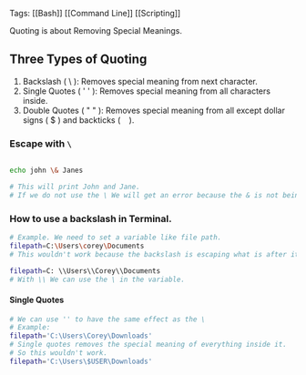 Tags: [[Bash]] [[Command Line]] [[Scripting]]

Quoting is about Removing Special Meanings. 

## Three Types of Quoting

1. Backslash ( \ ):  Removes special meaning from next character. 
2. Single Quotes ( ' ' ): Removes special meaning from all characters inside. 
3. Double Quotes ( " " ): Removes special meaning from all except dollar signs ( $ ) and backticks ( ` ` ).

### Escape with `\`

```Bash

echo john \& Janes

# This will print John and Jane. 
# If we do not use the \ We will get an error because the & is not being used corectly.

```

### How to use a backslash in Terminal. 

```Bash
# Example. We need to set a variable like file path.
filepath=C:\Users\corey\Documents
# This wouldn't work because the backslash is escaping what is after it. 

filepath=C: \\Users\\Corey\\Documents
# With \\ We can use the \ in the variable.
```

#### Single Quotes

```Bash
# We can use '' to have the same effect as the \
# Example:
filepath='C:\Users\Corey\Downloads'
# Single quotes removes the special meaning of everything inside it.
# So this wouldn't work.
filepath='C:\Users\$USER\Downloads'
```





